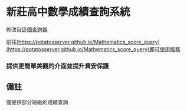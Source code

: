 # 新莊高中數學成績查詢系統
修改自[這個查詢器](https://script.google.com/macros/s/AKfycbzWZghV0sr49mwW7WwdMEa9rifLKMzSqqvGRl1aTLRNTi9otJ9wY6Z7QhPjQxbcH-h7/exec)

前往[https://potatosserver.github.io/Mathematics_score_query](https://potatosserver.github.io/Mathematics_score_query)即可使用服務

### 提供更簡單美觀的介面並提升資安保護

## 備註
僅提供部分班級的成績查詢
